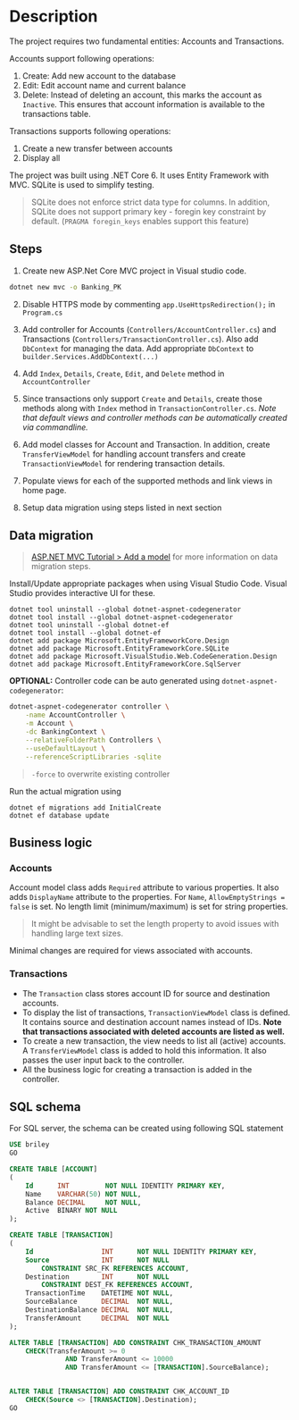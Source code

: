 # Description

The project requires two fundamental entities: Accounts and Transactions.

Accounts support following operations:

1. Create: Add new account to the database
2. Edit: Edit account name and current balance
3. Delete: Instead of deleting an account, this marks the account as `Inactive`. This ensures that account information is available to the transactions table.

Transactions supports following operations:

1. Create a new transfer between accounts
2. Display all

The project was built using .NET Core 6. It uses Entity Framework with MVC. SQLite is used to simplify testing.

> SQLite does not enforce strict data type for columns. In addition, SQLite does not support primary key - foregin key constraint by default. (`PRAGMA foregin_keys` enables support this feature)

## Steps

1. Create new ASP.Net Core MVC project in Visual studio code.

```bash
dotnet new mvc -o Banking_PK
```

2. Disable HTTPS mode by commenting `app.UseHttpsRedirection();` in `Program.cs`

3. Add controller for Accounts (`Controllers/AccountController.cs`) and Transactions (`Controllers/TransactionController.cs`). Also add `DbContext` for managing the data. Add appropriate `DbContext` to `builder.Services.AddDbContext(...)`

3. Add `Index`, `Details`, `Create`, `Edit`, and `Delete` method in `AccountController`

4. Since transactions only support `Create` and `Details`, create those methods along with `Index` method in `TransactionController.cs`. _Note that default views and controller methods can be automatically created via commandline._

5. Add model classes for Account and Transaction. In addition, create `TransferViewModel` for handling account transfers and create `TransactionViewModel` for rendering transaction details.

6. Populate views for each of the supported methods and  link views in home page.

7. Setup data migration using steps listed in next section

## Data migration

> [ASP.NET MVC Tutorial > Add a model](https://docs.microsoft.com/en-us/aspnet/core/tutorials/first-mvc-app/adding-model?view=aspnetcore-6.0&tabs=visual-studio-code) for more information on data migration steps.

Install/Update appropriate packages when using Visual Studio Code. Visual Studio provides interactive UI for these.

```
dotnet tool uninstall --global dotnet-aspnet-codegenerator
dotnet tool install --global dotnet-aspnet-codegenerator
dotnet tool uninstall --global dotnet-ef
dotnet tool install --global dotnet-ef
dotnet add package Microsoft.EntityFrameworkCore.Design
dotnet add package Microsoft.EntityFrameworkCore.SQLite
dotnet add package Microsoft.VisualStudio.Web.CodeGeneration.Design
dotnet add package Microsoft.EntityFrameworkCore.SqlServer
```

**OPTIONAL:** Controller code can be auto generated using `dotnet-aspnet-codegenerator`:

```bash
dotnet-aspnet-codegenerator controller \
	-name AccountController \
	-m Account \
	-dc BankingContext \
	--relativeFolderPath Controllers \
	--useDefaultLayout \
	--referenceScriptLibraries -sqlite
```

> `-force` to overwrite existing controller

Run the actual migration using

```
dotnet ef migrations add InitialCreate
dotnet ef database update
```

## Business logic

### Accounts
Account model class adds `Required` attribute to various properties. It also adds `DisplayName` attribute to the properties. For `Name`, `AllowEmptyStrings = false` is set. No length limit (minimum/maximum) is set for string properties.

> It might be advisable to set the length property to avoid issues with handling large text sizes.

Minimal changes are required for views associated with accounts.

### Transactions

- The `Transaction` class stores account ID for source and destination accounts.
- To display the list of transactions, `TransactionViewModel` class is defined. It contains source and destination account names instead of IDs. **Note that transactions associated with deleted accounts are listed as well.**
- To create a new transaction, the view needs to list all (active) accounts. A `TransferViewModel` class is added to hold this information. It also passes the user input back to the controller.
- All the business logic for creating a transaction is added in the controller.

## SQL schema

For SQL server, the schema can be created using following SQL statement

```sql
USE briley
GO

CREATE TABLE [ACCOUNT]
(
    Id      INT         NOT NULL IDENTITY PRIMARY KEY,
    Name    VARCHAR(50) NOT NULL,
    Balance DECIMAL     NOT NULL,
    Active  BINARY NOT NULL
);

CREATE TABLE [TRANSACTION]
(
    Id                 INT      NOT NULL IDENTITY PRIMARY KEY,
    Source             INT      NOT NULL
        CONSTRAINT SRC_FK REFERENCES ACCOUNT,
    Destination        INT      NOT NULL
        CONSTRAINT DEST_FK REFERENCES ACCOUNT,
    TransactionTime    DATETIME NOT NULL,
    SourceBalance      DECIMAL  NOT NULL,
    DestinationBalance DECIMAL  NOT NULL,
    TransferAmount     DECIMAL  NOT NULL
);

ALTER TABLE [TRANSACTION] ADD CONSTRAINT CHK_TRANSACTION_AMOUNT
    CHECK(TransferAmount >= 0
              AND TransferAmount <= 10000
              AND TransferAmount <= [TRANSACTION].SourceBalance);


ALTER TABLE [TRANSACTION] ADD CONSTRAINT CHK_ACCOUNT_ID
    CHECK(Source <> [TRANSACTION].Destination);
GO


```